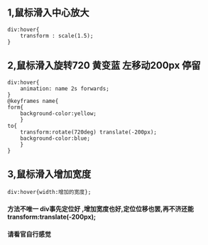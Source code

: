 ## 1,鼠标滑入中心放大

```
div:hover{
	transform : scale(1.5);
}
```



## 2,鼠标滑入旋转720 黄变蓝 左移动200px 停留

```
div:hover{
	animation: name 2s forwards;
}
@keyframes name{
form{
	background-color:yellow;
	}
to{
	transform:rotate(720deg) translate(-200px);
	background-color:blue;
	}
}
```



## 3,鼠标滑入增加宽度

```
div:hover{width:增加的宽度};
```

#### 方法不唯一  div事先定位好   ,增加宽度也好,定位位移也罢,再不济还能transform:translate(-200px);

#### 请看官自行感觉